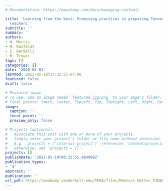 ```yaml
---
# Documentation: https://wowchemy.com/docs/managing-content/

title: 'Learning from the best: Promising practices in preparing Tennessee’s future
  teachers '
subtitle: ''
summary: ''
authors:
- W. Morris
- M. Ronfeldt
- E. Bardelli
- M. Truwit
tags: []
categories: []
date: '2020-01-01'
lastmod: 2022-05-18T17:32:55-07:00
featured: false
draft: false

# Featured image
# To use, add an image named `featured.jpg/png` to your page's folder.
# Focal points: Smart, Center, TopLeft, Top, TopRight, Left, Right, BottomLeft, Bottom, BottomRight.
image:
  caption: ''
  focal_point: ''
  preview_only: false

# Projects (optional).
#   Associate this post with one or more of your projects.
#   Simply enter your project's folder or file name without extension.
#   E.g. `projects = ["internal-project"]` references `content/project/deep-learning/index.md`.
#   Otherwise, set `projects = []`.
projects: []
publishDate: '2022-05-19T00:32:55.484909Z'
publication_types:
- '4'
abstract: ''
publication: ''
url_pdf: https://peabody.vanderbilt.edu/TERA/files/Mentors_Matter_FINAL.pdf
---
```

